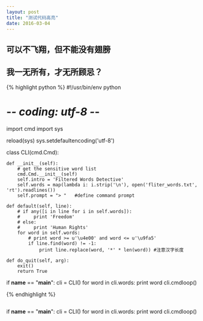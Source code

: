 ```yaml
---
layout: post
title: "测试代码高亮"
date: 2016-03-04
---
```



可以不飞翔，但不能没有翅膀
---


我一无所有，才无所顾忌？
---

{% highlight python %}
#!/usr/bin/env python
# -*- coding: utf-8 -*-

import cmd
import sys

reload(sys)
sys.setdefaultencoding('utf-8')


class CLI(cmd.Cmd):

    def __init__(self):
        # get the sensitive word list
        cmd.Cmd.__init__(self)
        self.intro = 'Filtered Words Detective'
        self.words = map(lambda i: i.strip('\n'), open('fliter_words.txt', 'rt').readlines())
        self.prompt = "> "   #define command prompt

    def default(self, line):
        # if any([i in line for i in self.words]):
        #     print 'Freedom'
        # else:
        #     print 'Human Rights'
        for word in self.words:
            # print word >= u'\u4e00' and word <= u'\u9fa5'
            if line.find(word) != -1:
                print line.replace(word, '*' * len(word)) #注意汉字长度

    def do_quit(self, arg):
        exit()
        return True

if __name__ == "__main__":
    cli = CLI()
    for word in cli.words:
        print word
    cli.cmdloop()

{% endhighlight %}

>>~~~python
if __name__ == "__main__":
    cli = CLI()
    for word in cli.words:
        print word
    cli.cmdloop()
~~~
